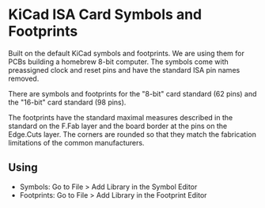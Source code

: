 # KiCad ISA Card Symbols and Footprints

Built on the default KiCad symbols and footprints.
We are using them for PCBs building a homebrew 8-bit computer.
The symbols come with preassigned clock and reset pins and have the standard ISA pin names removed.

There are symbols and footprints for the "8-bit" card standard (62 pins) and the "16-bit" card standard (98 pins).

The footprints have the standard maximal measures described in the standard on the F.Fab layer and the board border at the pins on the Edge.Cuts layer.
The corners are rounded so that they match the fabrication limitations of the common manufacturers.

## Using

- Symbols: Go to File > Add Library in the Symbol Editor
- Footprints: Go to File > Add Library in the Footprint Editor